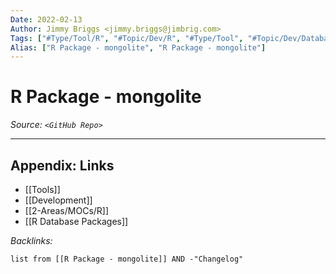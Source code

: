 ```yaml
---
Date: 2022-02-13
Author: Jimmy Briggs <jimmy.briggs@jimbrig.com>
Tags: ["#Type/Tool/R", "#Topic/Dev/R", "#Type/Tool", "#Topic/Dev/Database"]
Alias: ["R Package - mongolite", "R Package - mongolite"]
---
```


# R Package - mongolite

*Source: `<GitHub Repo>`*

***

## Appendix: Links

- [[Tools]]
- [[Development]]
- [[2-Areas/MOCs/R]]
- [[R Database Packages]]


*Backlinks:*

```dataview
list from [[R Package - mongolite]] AND -"Changelog"
```